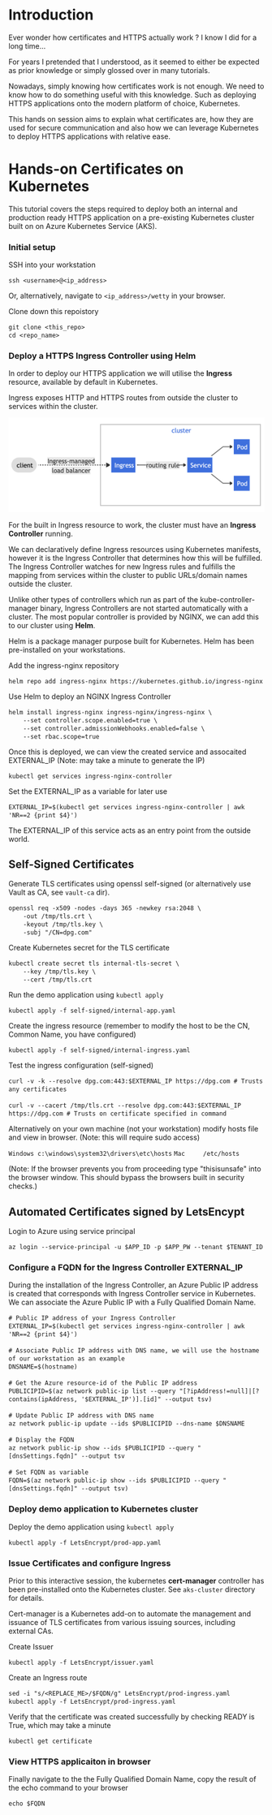 # Introduction 
Ever wonder how certificates and HTTPS actually work ? I know I did for a long time...

For years I pretended that I understood, as it seemed to either be expected as prior knowledge or simply glossed over in many tutorials.

Nowadays, simply knowing how certificates work is not enough. We need to know how to do something useful with this knowledge. Such as deploying HTTPS applications onto the modern platform of choice, Kubernetes.

This hands on session aims to explain what certificates are, how they are used for secure communication and also how we can leverage Kubernetes to deploy HTTPS applications with relative ease. 

# Hands-on Certificates on Kubernetes
This tutorial covers the steps required to deploy both an internal and production ready HTTPS application on a pre-existing Kubernetes cluster built on on Azure Kubernetes Service (AKS).

### Initial setup
SSH into your workstation

    ssh <username>@<ip_address>

Or, alternatively, navigate to `<ip_address>/wetty` in your browser.

Clone down this repoistory

    git clone <this_repo>
    cd <repo_name>

### Deploy a HTTPS Ingress Controller using Helm
In order to deploy our HTTPS application we will utilise the **Ingress** resource, available by default in Kubernetes. 

Ingress exposes HTTP and HTTPS routes from outside the cluster to services within the cluster.

![alt text](assets/simple_ingress_k8s.png "Simple Ingress Example Kubernetes")

For the built in Ingress resource to work, the cluster must have an **Ingress Controller** running. 

We can declaratively define Ingress resources using Kubernetes manifests, however it is the Ingress Controller that determines how this will be fulfilled. The Ingress Controller watches for new Ingress rules and fulfills the mapping from services within the cluster to public URLs/domain names outside the cluster.

Unlike other types of controllers which run as part of the kube-controller-manager binary, Ingress Controllers are not started automatically with a cluster. The most popular controller is provided by NGINX, we can add this to our cluster using **Helm**.

Helm is a package manager purpose built for Kubernetes. Helm has been pre-installed on your workstations.

Add the ingress-nginx repository
    
    helm repo add ingress-nginx https://kubernetes.github.io/ingress-nginx

Use Helm to deploy an NGINX Ingress Controller
    
    helm install ingress-nginx ingress-nginx/ingress-nginx \
        --set controller.scope.enabled=true \
        --set controller.admissionWebhooks.enabled=false \
        --set rbac.scope=true

Once this is deployed, we can view the created service and assocaited EXTERNAL_IP (Note: may take a minute to generate the IP)

    kubectl get services ingress-nginx-controller

Set the EXTERNAL_IP as a variable for later use

    EXTERNAL_IP=$(kubectl get services ingress-nginx-controller | awk 'NR==2 {print $4}')

The EXTERNAL_IP of this service acts as an entry point from the outside world.<!--  Using Ingress rules we can route requests to services within the cluster.     -->

## Self-Signed Certificates 

Generate TLS certificates using openssl self-signed (or alternatively use Vault as CA, see `vault-ca` dir).

    openssl req -x509 -nodes -days 365 -newkey rsa:2048 \
        -out /tmp/tls.crt \
        -keyout /tmp/tls.key \
        -subj "/CN=dpg.com"

Create Kubernetes secret for the TLS certificate

    kubectl create secret tls internal-tls-secret \
        --key /tmp/tls.key \
        --cert /tmp/tls.crt

Run the demo application using `kubectl apply`

    kubectl apply -f self-signed/internal-app.yaml

Create the ingress resource (remember to modify the host to be the CN, Common Name, you have configured)

    kubectl apply -f self-signed/internal-ingress.yaml

Test the ingress configuration (self-signed)

    curl -v -k --resolve dpg.com:443:$EXTERNAL_IP https://dpg.com # Trusts any certificates

    curl -v --cacert /tmp/tls.crt --resolve dpg.com:443:$EXTERNAL_IP https://dpg.com # Trusts on certificate specified in command

Alternatively on your own machine (not your workstation) modify hosts file and view in browser. (Note: this will require sudo access)

`Windows c:\windows\system32\drivers\etc\hosts`
`Mac     /etc/hosts`
 

(Note: If the browser prevents you from proceeding type "thisisunsafe" into the browser window. This should bypass the browsers built in security checks.)


## Automated Certificates signed by LetsEncypt

Login to Azure using service principal 

    az login --service-principal -u $APP_ID -p $APP_PW --tenant $TENANT_ID

### Configure a FQDN for the Ingress Controller EXTERNAL_IP

During the installation of the Ingress Controller, an Azure Public IP address is created that corresponds with Ingress Controller service in Kubernetes. We can associate the Azure Public IP with a Fully Qualified Domain Name.

    # Public IP address of your Ingress Controller
    EXTERNAL_IP=$(kubectl get services ingress-nginx-controller | awk 'NR==2 {print $4}')

    # Associate Public IP address with DNS name, we will use the hostname of our workstation as an example
    DNSNAME=$(hostname)

    # Get the Azure resource-id of the Public IP address
    PUBLICIPID=$(az network public-ip list --query "[?ipAddress!=null]|[?contains(ipAddress, '$EXTERNAL_IP')].[id]" --output tsv)

    # Update Public IP address with DNS name
    az network public-ip update --ids $PUBLICIPID --dns-name $DNSNAME

    # Display the FQDN
    az network public-ip show --ids $PUBLICIPID --query "[dnsSettings.fqdn]" --output tsv

    # Set FQDN as variable
    FQDN=$(az network public-ip show --ids $PUBLICIPID --query "[dnsSettings.fqdn]" --output tsv)

### Deploy demo application to Kubernetes cluster
Deploy the demo application using `kubectl apply`

    kubectl apply -f LetsEncrypt/prod-app.yaml

### Issue Certificates and configure Ingress
Prior to this interactive session, the kubernetes **cert-manager** controller has been pre-installed onto the Kubernetes cluster. See `aks-cluster` directory for details.

Cert-manager is a Kubernetes add-on to automate the management and issuance of TLS certificates from various issuing sources, including external CAs.

Create Issuer

    kubectl apply -f LetsEncrypt/issuer.yaml

Create an Ingress route 

    sed -i "s/<REPLACE_ME>/$FQDN/g" LetsEncrypt/prod-ingress.yaml
    kubectl apply -f LetsEncrypt/prod-ingress.yaml 

Verify that the certificate was created successfully by checking READY is True, which may take a minute

    kubectl get certificate

### View HTTPS applicaiton in browser
Finally navigate to the the Fully Qualified Domain Name, copy the result of the echo command to your browser

    echo $FQDN 

